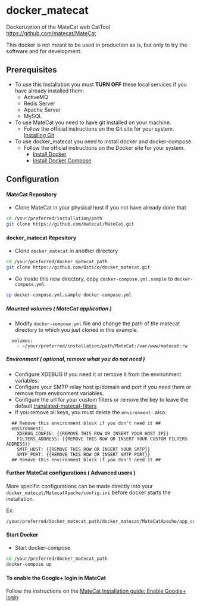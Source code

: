 # docker_matecat
Dockerization of the MateCat web CatTool https://github.com/matecat/MateCat

This docker is not meant to be used in production as is, but only to try the software and for development.

## Prerequisites

- To use this Installation you must **TURN OFF** these local services if you have already installed them:
  * ActiveMQ
  * Redis Server
  * Apache Server
  * MySQL
- To use MateCat you need to have git installed on your machine.
  * Follow the official instructions on the Git site for your system. [Installing Git](https://git-scm.com/book/en/v2/Getting-Started-Installing-Git)
- To use docker_matecat you need to install docker and docker-compose.
  * Follow the official instructions on the Docker site for your system. 
    * [Install Docker](https://docs.docker.com/engine/installation/)
    * [Install Docker Compose](https://docs.docker.com/compose/install/)

## Configuration

#### MateCat Repository
- Clone MateCat in your physical host if you not have already done that
```bash
cd /your/preferred/installation/path
git clone https://github.com/matecat/MateCat.git
```

#### docker_matecat Repository
- Clone ```docker_matecat``` in another directory
```bash
cd /your/preferred/docker_matecat_path
git clone https://github.com/Ostico/docker_matecat.git
```

- Go inside this new directory, copy ```docker-compose.yml.sample``` to ```docker-compose.yml```
```bash
cp docker-compose.yml.sample docker-compose.yml
```

##### Mounted volumes ( MateCat application )
- Modify ```docker-compose.yml``` file and change the path of the matecat directory to which you just cloned in this example.

```
  volumes:
    - ~/your/preferred/installation/path/MateCat:/var/www/matecat:rw
```

##### Environment ( optional, remove what you do not need )
- Configure XDEBUG if you need it or remove it from the environment variables.
- Configure your SMTP relay host ip/domain and port if you need them or remove from environment variables.
- Configure the url for your custom filters or remove the key to leave the default [translated-matecat-filters](https://translated-matecat-filters-v1.p.mashape.com)
- If you remove all keys, you must delete the ```environment:``` also.
```
  ## Remove this environment block if you don't need it ##
  environment:
    XDEBUG_CONFIG: {{REMOVE THIS ROW OR INSERT YOUR HOST IP}}
    FILTERS_ADDRESS: {{REMOVE THIS ROW OR INSERT YOUR CUSTOM FILTERS ADDRESS}}
    SMTP_HOST: {{REMOVE THIS ROW OR INSERT YOUR SMTP}}
    SMTP_PORT: {{REMOVE THIS ROW OR INSERT SMTP PORT}}
  ## Remove this environment block if you don't need it ##
```

#### Further MateCat configurations ( Advanced users )
More specific configurations can be made directly into your ```docker_matecat/MatecatApache/config.ini``` before docker starts the installation.

Ex: 
```
/your/preferred/docker_matecat_path/docker_matecat/MateCatApache/app_configs/config.ini
```


#### Start Docker
- Start docker-compose
```bash
cd /your/preferred/docker_matecat_path
docker-compose up
```

#### To enable the Google+ login in MateCat
Follow the instructions on the [MateCat Installation guide: Enable Google+ login](http://www.matecat.com/advanced-manual-setup/#egl):
